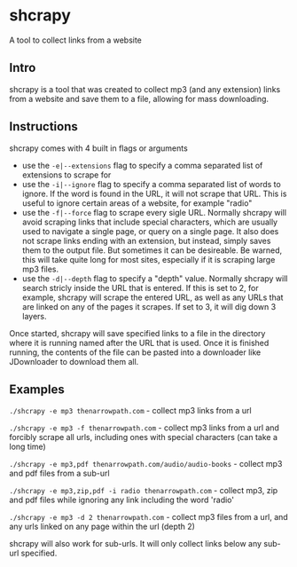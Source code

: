 # shcrapy

A tool to collect links from a website

## Intro

shcrapy is a tool that was created to collect mp3 (and any extension) links from a website and save them to a file, allowing for mass downloading.

## Instructions

shcrapy comes with 4 built in flags or arguments
- use the `-e|--extensions` flag to specify a comma separated list of extensions to scrape for
- use the `-i|--ignore` flag to specify a comma separated list of words to ignore. If the word is found in the URL, it will not scrape that URL. This is useful to ignore certain areas of a website, for example "radio"
- use the `-f|--force` flag to scrape every sigle URL. Normally shcrapy will avoid scraping links that include special characters, which are usually used to navigate a single page, or query on a single page. It also does not scrape links ending with an extension, but instead, simply saves them to the output file. But sometimes it can be desireable. Be warned, this will take quite long for most sites, especially if it is scraping large mp3 files.
- use the `-d|--depth` flag to specify a "depth" value. Normally shcrapy will search stricly inside the URL that is entered. If this is set to 2, for example, shcrapy will scrape the entered URL, as well as any URLs that are linked on any of the pages it scrapes. If set to 3, it will dig down 3 layers.

Once started, shcrapy will save specified links to a file in the directory where it is running named after the URL that is used. Once it is finished running, the contents of the file can be pasted into a downloader like JDownloader to download them all.

## Examples

`./shcrapy -e mp3 thenarrowpath.com` - collect mp3 links from a url

`./shcrapy -e mp3 -f thenarrowpath.com` - collect mp3 links from a url and forcibly scrape all urls, including ones with special characters (can take a long time)

`./shcrapy -e mp3,pdf thenarrowpath.com/audio/audio-books` - collect mp3 and pdf files from a sub-url

`./shcrapy -e mp3,zip,pdf -i radio thenarrowpath.com` - collect mp3, zip and pdf files while ignoring any link including the word 'radio'

`./shcrapy -e mp3 -d 2 thenarrowpath.com` - collect mp3 files from a url, and any urls linked on any page within the url (depth 2)

shcrapy will also work for sub-urls. It will only collect links below any sub-url specified.
